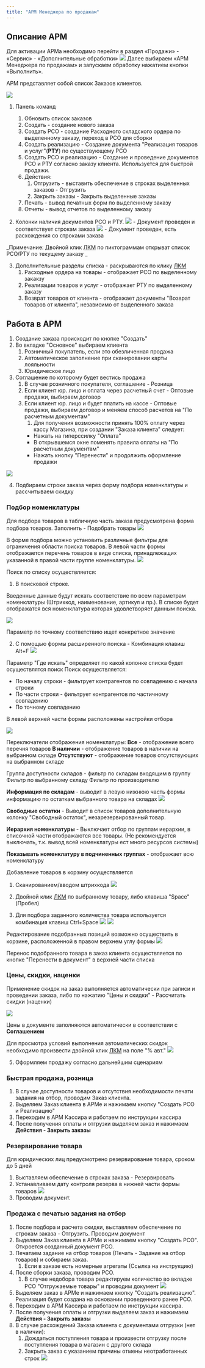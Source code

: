 ```yaml
---
title: "АРМ Менеджера по продажам"
---
```


## Описание АРМ

Для активации АРМа необходимо перейти в раздел «Продажи» - «Сервис» - «Дополнительные обработки»
![](ERP/_attach/Продажи-доп.обр.png)
Далее выбираем «АРМ Менеджера по продажам» и запускаем обработку нажатием кнопки «Выполнить».

АРМ представляет собой список Заказов клиентов.

![](ERP/_attach/Pasted%20image%2020230524094516.png)

1. Панель команд
	1. Обновить список заказов
	2. Создать - создание нового заказа
	3. Создать РСО - создание Расходного складского ордера по выделенному заказу, переход в РСО для сборки
	4. Создать реализацию - Создание документа "Реализация товаров и услуг"(**РТУ**) по существующему РСО
	5. Создать РСО и реализацию - Создание и проведение документов РСО и РТУ согласно заказу клиента. Используется для быстрой продажи.
	6. Действия:
		1. Отгрузить - выставить обеспечение в строках выделенных заказов - Отгрузить
		2. Закрыть заказы - Закрыть выделенные заказы
	7. Печать - вывод печатных форм по выделенному заказу
	8. Отчеты - вывод отчетов по выделенному заказу


2. Колонки наличия документов РСО и РТУ.
![](ERP/_attach/Pasted%20image%2020230524095729.png) - Документ проведен и соответствует строкам заказа
![](ERP/_attach/Pasted%20image%2020230524095823.png) - Документ проведен, есть расхождения со строками заказа

_Примечание: Двойной клик [ЛКМ](ERP/Управление%20продажами/Запчасти/ЛКМ.md) по пиктограммам открыват список РСО/РТУ по текущему заказу _

3. Дополнительные разделы списка - раскрываются по клику [ЛКМ](ERP/Управление%20продажами/Запчасти/ЛКМ.md)
	1. Расходные ордера на товары - отображает РСО по выделенному закакзу
	2. Реализации товаров и услуг - отображает РТУ по выделенному заказу
	3. Возврат товаров от клиента - отображает документы "Возврат товаров от клиента", независимо от выделенного заказа

## Работа в АРМ

1. Создание заказа происходит по кнопке "Создать"
2. Во вкладке "Основное" выбираем клиента
	1. Розничный покупатель, если это обезличенная продажа
	2. Автоматическое заполнение при сканировании карты лояльности
	3. Юридическое лицо
3.  Соглашение по которому будет вестись продажа
	1. В случае розничного покупателя, соглашение - Розница
	2. Если клиент юр. лицо и оплата через расчетный счет - Оптовые продажи, выбираем договор
	3. Если клиент юр. лицо и будет платить на кассе - Оптовые продажи, выбираем договор и меняем способ расчетов на "По расчетным документам"
		1. Для получения возможности принять 100% оплату через кассу Магазина, при создании "Заказа клиента" следует:
		- Нажать на гиперссилку "Оплата"
		- В открывшемся окне поменять правила оплаты на "По расчетным документам"
		- Нажать кнопку "Перенести" и продолжить оформление продажи

![](ERP/_attach/Pasted%20image%2020230511112805.png)

4. Подбираем строки заказа через форму подбора номенклатуры и рассчитываем скидку

### Подбор номенклатуры

Для подбора товаров в табличную часть заказа предусмотрена форма подбора товаров.
Заполнить - Подобрать товары
![](ERP/_attach/Pasted%20image%2020230330141203.png)

В форме подбора можно установить различные фильтры для ограничения области поиска товаров.
В левой части формы отображается перечень товаров в виде списка, принадлежащих указанной в правой части группе номенклатуры.
![](ERP/_attach/Pasted%20image%2020230330144403.png)

Поиск по списку осуществляется:

1. В поисковой строке.

Введенные данные будут искать соответствие по всем параметрам номенклатуры (Штрихкод, наименование, артикул и пр.). В списке будет отображатся вся номенклатура которая удовлетворяет данным поиска.

![](ERP/_attach/Pasted%20image%2020230404132510.png)

Параметр по точному соответствию ищет конкретное значение

2. С помощью формы расширенного поиска - Комбинация клавиш Alt+F
![](ERP/_attach/Pasted%20image%2020230404131220.png)

Параметр "Где искать" определяет по какой колонке списка будет осуществлятся поиск
Поиск осуществляется:
- По началу строки - фильтрует контрагентов по совпадению с начала строки
- По части строки - фильтрует контрагентов по частичному совпадению
- По точному совпадению

В левой верхней части формы расположены настройки отбора

![](ERP/_attach/Pasted%20image%2020230404134807.png)

Переключатели отображения номенклатуры:
**Все** - отображение всего перечня товаров
**В наличии** - отображение товаров в наличии на выбранном складе
**Отсутствуют** - отображение товаров отсутствующих на выбранном складе

Группа доступности складов - фильтр по складам входящим в группу
Фильтр по выбранному складу
Фильтр по производителю

**Информация по складам** - выводит в левую нижнюю часть формы информацию по остаткам выбранного товара на складах
![](ERP/_attach/Pasted%20image%2020230404135345.png)

**Свободные остатки** - Выводит в список товаров дополнительную колонку "Свободный остаток", незарезервированный товар.

**Иерархия номенклатуры** - Выключает отбор по группам иерархии, в списочной части отображаются все товары. (Не рекомендуется выключать, т.к. вывод всей номенклатуры ест много ресурсов системы)

**Показывать номенклатуру в подчиненных группах** - отображает всю номенклатуру

Добавление товаров в корзину осуществляется

1. Сканированием/вводом штрихкода
![](ERP/_attach/Pasted%20image%2020230404133200.png)

2. Двойной клик [ЛКМ](ERP/Управление%20продажами/Запчасти/ЛКМ.md) по выбранному товару, либо клавиша "Space"(Пробел)

3. Для подбора заданного количества товара используется комбинация клавиш Ctrl+Space
![](ERP/_attach/Pasted%20image%2020230404133734.png)
![](ERP/_attach/Pasted%20image%2020230404133820.png)

Редактирование подобранных позиций возможно осуществить в корзине, расположенной в правом верхнем углу формы
![](ERP/_attach/Pasted%20image%2020230404134152.png)

Перенос подобранного товара в заказ клиента осуществляется по кнопке "Перенести в документ" в верхней части списка

### Цены, скидки, наценки

Применение скидок на заказ выполняется автоматически при записи и проведении заказа, либо по нажатию "Цены и скидки" - Рассчитать скидки (наценки)

![](ERP/_attach/Pasted%20image%2020230427171511.png)

Цены в документе заполняются автоматически в соответствии с **Соглашением**

Для просмотра условий выполнения автоматических скидок необходимо произвести двойной клик [ЛКМ](ERP/Управление%20продажами/Запчасти/ЛКМ.md) на поле "% авт."
![](ERP/_attach/Pasted%20image%2020230427173519.png)




5. Оформляем продажу согласно дальнейшим сценариям

### Быстрая продажа, розница

1. В случае доступности товаров и отсутствия необходимости печати задания на отбор, проводим Заказ клиента.
2. Выделяем Заказ клиента в АРМе и нажимаем кнопку "Создать РСО и Реализацию"
3. Переходим в АРМ Кассира и работаем по инструкции кассира
4. После получения оплаты и отгрузки выделяем заказ и нажимаем **Действия - Закрыть заказы**

### Резервирование товара

Для юридических лиц предусмотрено резервирование товара, сроком до 5 дней

1. Выставляем обеспечение в строках заказа - Резервировать
2. Устанавливаем дату контроля резерва в нижней части формы товаров
![](ERP/_attach/Pasted%20image%2020230524112729.png)
3. Проводим документ.

### Продажа с печатью задания на отбор

1. После подбора и расчета скидки, выставляем обеспечение по строкам заказа - Отгрузить. Проводим документ
2. Выделяем Заказ клиента в АРМе и нажимаем кнопку  "Создать РСО". Откроется созданный документ РСО.
3. Печатаем задание на отбор товаров (Печать - Задание на отбор товаров) и собираем заказ.
	1. Если в заказе есть номерные агрегаты (Ссылка на инструкцию)
4. После сборки заказа, проводим РСО.
	1. В случае недобора товара редактируем количество во вкладке РСО "Отгружаемые товары" и проводим документ
![](ERP/_attach/Pasted%20image%2020230524115303.png)
5. Выделяем заказ в АРМе и нажимаем кнопку "Создать реализацию". Реализация будет создана на основании проведенного ранее РСО.
6. Переходим в АРМ Кассира и работаем по инструкции кассира.
7. После получения оплаты и отгрузки выделяем заказ и нажимаем **Действия - Закрыть заказы**
8. В случае расхождений Заказа клиента с документами отгрузки (нет в наличии):
	1. Дождаться поступления товара и произвести отгрузку после поступления товара в магазин с другого склада
	2. Закрыть заказ с указанием причины отмены неотработанных строк
	![](ERP/_attach/Pasted%20image%2020230524121048.png)
 